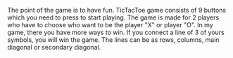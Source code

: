 The point of the game is to have fun. TicTacToe game consists of 9 buttons which you need to press to start playing. The game is made for 2 players who have to choose who want to be the player "X" or player "O". In my game, there you have more ways to win. If you connect a line of 3 of yours symbols, you will win the game. The lines can be as rows, columns, main diagonal or secondary diagonal.
